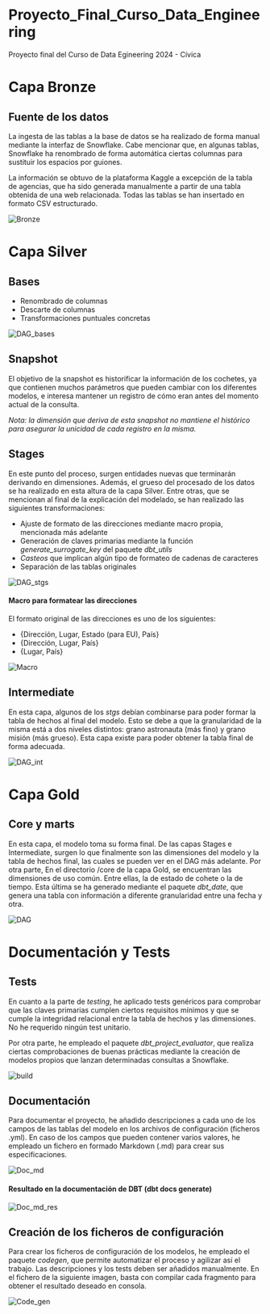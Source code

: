 # Proyecto_Final_Curso_Data_Engineering
Proyecto final del Curso de Data Egineering 2024 - Cívica

# Capa Bronze 

## Fuente de los datos

La ingesta de las tablas a la base de datos se ha realizado de forma manual mediante la interfaz de Snowflake. Cabe mencionar que, en algunas tablas, Snowflake ha renombrado de forma automática ciertas columnas para sustituir los espacios por guiones.

La información se obtuvo de la plataforma Kaggle a excepción de la tabla de agencias, que ha sido generada manualmente a partir de una tabla obtenida de una web relacionada. Todas las tablas se han insertado en formato CSV estructurado.

![Bronze](https://github.com/ArturoAcf/Proyecto_Final_Curso_Data_Engineering/assets/93375380/908caf2d-c43a-4840-9d01-191b0fe0ba36)

# Capa Silver

## Bases

- Renombrado de columnas
- Descarte de columnas
- Transformaciones puntuales concretas

![DAG_bases](https://github.com/ArturoAcf/Proyecto_Final_Curso_Data_Engineering/assets/93375380/d1d1d29a-5c85-42b5-9ecc-6e9c6895d114)

## Snapshot

El objetivo de la snapshot es historificar la información de los cochetes, ya que contienen muchos parámetros que pueden cambiar con los diferentes modelos, e interesa mantener un registro de cómo eran antes del momento actual de la consulta.

*Nota: la dimensión que deriva de esta snapshot no mantiene el histórico para asegurar la unicidad de cada registro en la misma.*

## Stages

En este punto del proceso, surgen entidades nuevas que terminarán derivando en dimensiones. Además, el grueso del procesado de los datos se ha realizado en esta altura de la capa Silver. Entre otras, que se mencionan al final de la explicación del modelado, se han realizado las siguientes transformaciones:

- Ajuste de formato de las direcciones mediante macro propia, mencionada más adelante
- Generación de claves primarias mediante la función *generate_surrogate_key* del paquete *dbt_utils*
- *Casteos* que implican algún tipo de formateo de cadenas de caracteres
- Separación de las tablas originales

![DAG_stgs](https://github.com/ArturoAcf/Proyecto_Final_Curso_Data_Engineering/assets/93375380/3410a2b5-4712-4c56-aa4b-72a0ec8ac6f8)

#### Macro para formatear las direcciones

El formato original de las direcciones es uno de los siguientes: 

- {Dirección, Lugar, Estado (para EU), País}
- {Dirección, Lugar, País}
- {Lugar, País}

![Macro](https://github.com/ArturoAcf/Proyecto_Final_Curso_Data_Engineering/assets/93375380/c87f4283-7169-4a44-ae12-d1676c9dca73)

## Intermediate

En esta capa, algunos de los *stgs* debían combinarse para poder formar la tabla de hechos al final del modelo. Esto se debe a que la granularidad de la misma está a dos niveles distintos: grano astronauta (más fino) y grano misión (más grueso). Esta capa existe para poder obtener la tabla final de forma adecuada.

![DAG_int](https://github.com/ArturoAcf/Proyecto_Final_Curso_Data_Engineering/assets/93375380/1fae9032-d353-49a6-beec-a9ca0f717d54)

# Capa Gold

## Core y marts

En esta capa, el modelo toma su forma final. De las capas Stages e Intermediate, surgen lo que finalmente son las dimensiones del modelo y la tabla de hechos final, las cuales se pueden ver en el DAG más adelante. Por otra parte, En el directorio /core de la capa Gold, se encuentran las dimensiones de uso común. Entre ellas, la de estado de cohete o la de tiempo. Esta última se ha generado mediante el paquete *dbt_date*, que genera una tabla con información a diferente granularidad entre una fecha y otra.

![DAG](https://github.com/ArturoAcf/Proyecto_Final_Curso_Data_Engineering/assets/93375380/73a30e56-a058-4c84-a0bc-89cfdd4f0b3a)

# Documentación y Tests

## Tests

En cuanto a la parte de *testing*, he aplicado tests genéricos para comprobar que las claves primarias cumplen ciertos requisitos mínimos y que se cumple la integridad relacional entre la tabla de hechos y las dimensiones. No he requerido ningún test unitario. 

Por otra parte, he empleado el paquete *dbt_project_evaluator*, que realiza ciertas comprobaciones de buenas prácticas mediante la creación de modelos propios que lanzan determinadas consultas a Snowflake.

![build](https://github.com/ArturoAcf/Proyecto_Final_Curso_Data_Engineering/assets/93375380/00ce40e2-5a8a-4118-8feb-963ffdf31439)

## Documentación

Para documentar el proyecto, he añadido descripciones a cada uno de los campos de las tablas del modelo en los archivos de configuración (ficheros .yml). En caso de los campos que pueden contener varios valores, he empleado un fichero en formado Markdown (.md) para crear sus especificaciones.

![Doc_md](https://github.com/ArturoAcf/Proyecto_Final_Curso_Data_Engineering/assets/93375380/47c53052-66ea-459f-b611-22fbe03c8057)

#### Resultado en la documentación de DBT (dbt docs generate)

![Doc_md_res](https://github.com/ArturoAcf/Proyecto_Final_Curso_Data_Engineering/assets/93375380/fdf69feb-1e79-45b0-b4e0-56b1d5b7703f)

## Creación de los ficheros de configuración

Para crear los ficheros de configuración de los modelos, he empleado el paquete *codegen*, que permite automatizar el proceso y agilizar así el trabajo. Las descripciones y los tests deben ser añadidos manualmente. En el fichero de la siguiente imagen, basta con compilar cada fragmento para obtener el resultado deseado en consola.

![Code_gen](https://github.com/ArturoAcf/Proyecto_Final_Curso_Data_Engineering/assets/93375380/a1dd051e-b175-4808-a877-f5249cf94047)


